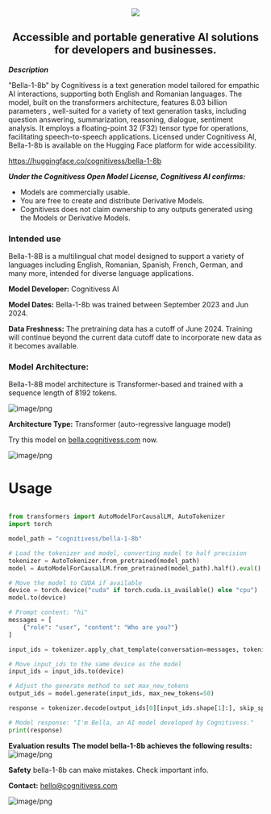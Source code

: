 

<div align="center">
 <img src="https://cdn-uploads.huggingface.co/production/uploads/65ec00afa735404e87e1359e/u5qyAgn_2-Bh46nzOFlcI.png">
 <h2>Accessible and portable generative AI solutions for developers and businesses.</h2>
 </div>

***Description***

"Bella-1-8b" by Cognitivess is a text generation model tailored for empathic AI interactions, supporting both English and Romanian languages. 
The model, built on the transformers architecture, features 8.03 billion parameters , well-suited for a variety of text generation tasks, including question answering, summarization, reasoning, dialogue, sentiment analysis. 
It employs a floating-point 32 (F32) tensor type for operations, facilitating speech-to-speech applications. 
Licensed under Cognitivess AI, Bella-1-8b is available on the Hugging Face platform for wide accessibility.

https://huggingface.co/cognitivess/bella-1-8b


***Under the Cognitivess Open Model License, Cognitivess AI confirms:***
- Models are commercially usable. 
- You are free to create and distribute Derivative Models. 
- Cognitivess does not claim ownership to any outputs generated using the Models or Derivative Models.

### Intended use

Bella-1-8B is a multilingual chat model designed to support a variety of languages including English, Romanian, Spanish, French, German, and many more, intended for diverse language applications.


**Model Developer:** Cognitivess AI

**Model Dates:** Bella-1-8b was trained between September 2023 and Jun 2024.

**Data Freshness:** The pretraining data has a cutoff of June 2024. Training will continue beyond the current data cutoff date to incorporate new data as it becomes available.


### Model Architecture:

Bella-1-8B model architecture is Transformer-based and trained with a sequence length of 8192 tokens.


![image/png](https://cdn-uploads.huggingface.co/production/uploads/65ec00afa735404e87e1359e/lRoj8I0Ro3OmoUOh7Lqu1.png)

**Architecture Type:** Transformer (auto-regressive language model)



Try this model on [bella.cognitivess.com](https://bella.cognitivess.com/) now.


![image/png](https://cdn-uploads.huggingface.co/production/uploads/65ec00afa735404e87e1359e/CQeAV4lwbQp1G8H5n4uWx.png)


# Usage

```python

from transformers import AutoModelForCausalLM, AutoTokenizer
import torch

model_path = "cognitivess/bella-1-8b"

# Load the tokenizer and model, converting model to half precision
tokenizer = AutoTokenizer.from_pretrained(model_path)
model = AutoModelForCausalLM.from_pretrained(model_path).half().eval()

# Move the model to CUDA if available
device = torch.device("cuda" if torch.cuda.is_available() else "cpu")
model.to(device)

# Prompt content: "hi"
messages = [
    {"role": "user", "content": "Who are you?"}
]

input_ids = tokenizer.apply_chat_template(conversation=messages, tokenize=True, add_generation_prompt=True, return_tensors='pt')

# Move input_ids to the same device as the model
input_ids = input_ids.to(device)

# Adjust the generate method to set max_new_tokens
output_ids = model.generate(input_ids, max_new_tokens=50)

response = tokenizer.decode(output_ids[0][input_ids.shape[1]:], skip_special_tokens=True)

# Model response: "I'm Bella, an AI model developed by Cognitivess."
print(response)


```

**Evaluation results**
**The model bella-1-8b achieves the following results:**
![image/png](https://cdn-uploads.huggingface.co/production/uploads/65ec00afa735404e87e1359e/VTsxSAOGiOx0yS-UK3RkL.png)

**Safety**
bella-1-8b can make mistakes. Check important info.

**Contact:**
<a href="mailto:hello@cognitivess.com">hello@cognitivess.com</a>


![image/png](https://cdn-uploads.huggingface.co/production/uploads/65ec00afa735404e87e1359e/u5qyAgn_2-Bh46nzOFlcI.png)
